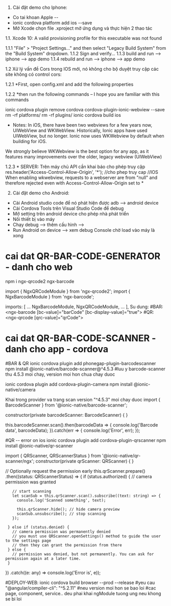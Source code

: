 1. Cài đặt demo cho Iphone:
- Co tai khoan Apple --
- ionic cordova platform add ios --save
- Mở Xcode chọn file .xproject mở ứng dụng và thực hiện 2 thao tác

1.1. Xcode 10: A valid provisioning profile for this executable was not found

1.1.1 "File" > "Project Settings..." and then select "Legacy Build System" from the "Build System" dropdown.
1.1.2 Sign and verify...
1.1.3 build and run --> iphone --> app demo
1.1.4 rebuild and run --> iphone --> app demo

1.2 Xử lý vấn đề Cors trong IOS mới, nó không cho bộ duyệt truy cập các site không có control cors:

1.2.1 *First, open config.xml and add the following properties

<feature name="CDVWKWebViewEngine">
<param name="ios-package" value="CDVWKWebViewEngine" />
</feature>
<preference name="CordovaWebViewEngine" value="CDVWKWebViewEngine" />

1.2.2 *then run the following commands – I hope you are familiar with this commands

ionic cordova plugin remove cordova cordova-plugin-ionic-webview --save
rm -rf platforms/
rm -rf plugins/
ionic cordova build ios

* Notes:
In iOS, there have been two webviews for a few years now, UIWebView and WKWebView. Historically, Ionic apps have used UIWebView, but no longer. Ionic now uses WKWebview by default when building for iOS.

We strongly believe WKWebview is the best option for any app, as it features many improvements over the older, legacy webview (UIWebView)

1.2.3 * SERVER: Trên máy chủ API cần khai báo cho phép truy cập
res.header('Access-Control-Allow-Origin', '*'); //cho phep truy cap 
//IOS When enabling wkwebview, requests to a webserver are from "null" and therefore rejected even with Access-Control-Allow-Origin set to *


2. Cài đặt demo cho Android:
- Cài Android studio code để nó phát hiện được adb --> android device
- Cài Cordova Tools trên Visual Studio Code để debug
- Mở setting trên android device cho phép nhà phát triển
- Nối thiết bị vào máy
- Chạy debug --> thêm cấu hình --> 
- Run Android on device --> xem debug Console chờ load vào máy là xong


# cai dat QR-BAR-CODE-GENERATOR - danh cho web
npm i ngx-qrcode2 ngx-barcode

import { NgxQRCodeModule } from 'ngx-qrcode2';
import { NgxBarcodeModule } from 'ngx-barcode';

imports: [
    ...
    NgxBarcodeModule,
    NgxQRCodeModule,
    ...
  ],
Su dung:
#BAR:
<ngx-barcode [bc-value]="barCode" [bc-display-value]="true"></ngx-barcode>
#QR:
<ngx-qrcode [qrc-value]="qrCode"></ngx-qrcode>

# cai dat QR-BAR-CODE-SCANNER - danh cho app - cordova
#BAR & QR
ionic cordova plugin add phonegap-plugin-barcodescanner
npm install @ionic-native/barcode-scanner@^4.5.3
#luu y barcode-scanner thu 4.5.3 moi chay, version moi hon chua chay duoc

ionic cordova plugin add cordova-plugin-camera
npm install @ionic-native/camera

Khai trong provider va trang scan version "^4.5.3" moi chay duoc
import { BarcodeScanner } from '@ionic-native/barcode-scanner';

constructor(private barcodeScanner: BarcodeScanner) { }

this.barcodeScanner.scan().then(barcodeData => {
 console.log('Barcode data', barcodeData);
}).catch(err => {
    console.log('Error', err);
}); 

#QR -- error on ios
ionic cordova plugin add cordova-plugin-qrscanner
npm install @ionic-native/qr-scanner

import { QRScanner, QRScannerStatus } from '@ionic-native/qr-scanner/ngx';
constructor(private qrScanner: QRScanner) { }

// Optionally request the permission early
this.qrScanner.prepare()
  .then((status: QRScannerStatus) => {
     if (status.authorized) {
       // camera permission was granted


       // start scanning
       let scanSub = this.qrScanner.scan().subscribe((text: string) => {
         console.log('Scanned something', text);

         this.qrScanner.hide(); // hide camera preview
         scanSub.unsubscribe(); // stop scanning
       });

     } else if (status.denied) {
       // camera permission was permanently denied
       // you must use QRScanner.openSettings() method to guide the user to the settings page
       // then they can grant the permission from there
     } else {
       // permission was denied, but not permanently. You can ask for permission again at a later time.
     }
  })
  .catch((e: any) => console.log('Error is', e));


  #DEPLOY-WEB:
  ionic cordova build browser --prod --release
  #yeu cau "@angular/compiler-cli": "^5.2.11" 
  #neu version moi hon se bao loi
  #cac page, component, service.. deu phai khai ngModule tuong ung neu khong se bi loi
  